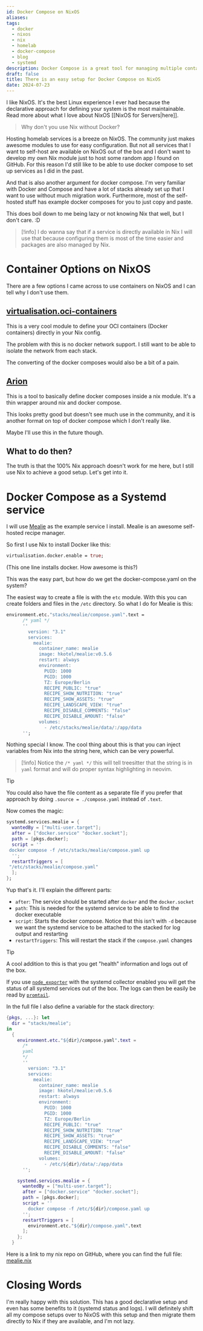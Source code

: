 ```yaml
---
id: Docker Compose on NixOS
aliases: 
tags:
  - docker
  - nixos
  - nix
  - homelab
  - docker-compose
  - blog
  - systemd
description: Docker Compose is a great tool for managing multiple containers. It sometimes doesn't play nice with NixOS and I've found a solution for that. This is using systemd services to manage docker composes.
draft: false
title: There is an easy setup for Docker Compose on NixOS
date: 2024-07-23
---
```

I like NixOS. It's the best Linux experience I ever had because the declarative approach for defining your system is the most maintainable. Read more about what I love about NixOS [[NixOS for Servers|here]].

> Why don't you use Nix without Docker?

Hosting homelab services is a breeze on NixOS. The community just makes awesome modules to use for easy configuration. But not all services that I want to self-host are available on NixOS out of the box and I don't want to develop my own Nix module just to host some random app I found on GitHub. For this reason I'd still like to be able to use docker compose to set up services as I did in the past.

And that is also another argument for docker compose. I'm very familiar with Docker and Compose and have a lot of stacks already set up that I want to use without much migration work. Furthermore, most of the self-hosted stuff has example docker composes for you to just copy and paste.

This does boil down to me being lazy or not knowing Nix that well, but I don't care. :D

> [!info]
> I do wanna say that if a service is directly available in Nix I will use that because configuring them is most of the time easier and packages are also managed by Nix.

# Container Options on NixOS

There are a few options I came across to use containers on NixOS and I can tell why I don't use them.

## [virtualisation.oci-containers](https://github.com/NixOS/nixpkgs/blob/master/nixos/modules/virtualisation/oci-containers.nix)

This is a very cool module to define your OCI containers (Docker containers) directly in your Nix config.

The problem with this is no docker network support. I still want to be able to isolate the network from each stack.

The converting of the docker composes would also be a bit of a pain.

## [Arion](https://docs.hercules-ci.com/arion/#_how_it_works)

This is a tool to basically define docker composes inside a nix module. It's a thin wrapper around nix and docker compose.

This looks pretty good but doesn't see much use in the community, and it is another format on top of docker compose which I don't really like.

Maybe I'll use this in the future though.

## What to do then?

The truth is that the 100% Nix approach doesn't work for me here, but I still use Nix to achieve a good setup. Let's get into it.

# Docker Compose as a Systemd service

I will use [Mealie](https://mealie.io/) as the example service I install. Mealie is an awesome self-hosted recipe manager.

So first I use Nix to install Docker like this:

```nix
virtualisation.docker.enable = true;
```

(This one line installs docker. How awesome is this?)

This was the easy part, but how do we get the docker-compose.yaml on the system?

The easiest way to create a file is with the `etc` module. With this you can create folders and files in the `/etc` directory. So what I do for Mealie is this:

```nix
environment.etc."stacks/mealie/compose.yaml".text =
      /* yaml */
      ''
        version: "3.1"
        services:
          mealie:
            container_name: mealie
            image: hkotel/mealie:v0.5.6
            restart: always
            environment:
              PUID: 1000
              PGID: 1000
              TZ: Europe/Berlin
              RECIPE_PUBLIC: "true"
              RECIPE_SHOW_NUTRITION: "true"
              RECIPE_SHOW_ASSETS: "true"
              RECIPE_LANDSCAPE_VIEW: "true"
              RECIPE_DISABLE_COMMENTS: "false"
              RECIPE_DISABLE_AMOUNT: "false"
            volumes:
              - /etc/stacks/mealie/data/:/app/data
      '';
```

Nothing special I know. The cool thing about this is that you can inject variables from Nix into the string here, which can be very powerful.

> [!info]
> Notice the `/* yaml */` this will tell treesitter that the string is in `yaml` format and will do proper syntax highlighting in neovim.

> [!tip]
> You could also have the file content as a separate file if you prefer that approach by doing `.source = ./compose.yaml` instead of `.text`.

Now comes the magic:

```nix
systemd.services.mealie = {
  wantedBy = ["multi-user.target"];
  after = ["docker.service" "docker.socket"];
  path = [pkgs.docker];
  script = ''
 docker compose -f /etc/stacks/mealie/compose.yaml up
  '';
  restartTriggers = [
 "/etc/stacks/mealie/compose.yaml"
  ];
};
```

Yup that's it. I'll explain the different parts:

- `after`: The service should be started after `docker` and the `docker.socket`
- `path`: This is needed for the systemd service to be able to find the docker executable
- `script`: Starts the docker compose. Notice that this isn't with `-d` because we want the systemd service to be attached to the stacked for log output and restarting
- `restartTriggers`: This will restart the stack if the `compose.yaml` changes

> [!tip]
> A cool addition to this is that you get "health" information and logs out of the box.
>
> If you use [`node_exporter`](https://github.com/prometheus/node_exporter) with the systemd collector enabled you will get the status of all systemd services out of the box. The logs can then be easily be read by [`promtail`](https://grafana.com/docs/loki/latest/send-data/promtail/).

In the full file I also define a variable for the stack directory:

```nix
{pkgs, ...}: let
  dir = "stacks/mealie";
in
  {
    environment.etc."${dir}/compose.yaml".text =
      /*
      yaml
      */
      ''
        version: "3.1"
        services:
          mealie:
            container_name: mealie
            image: hkotel/mealie:v0.5.6
            restart: always
            environment:
              PUID: 1000
              PGID: 1000
              TZ: Europe/Berlin
              RECIPE_PUBLIC: "true"
              RECIPE_SHOW_NUTRITION: "true"
              RECIPE_SHOW_ASSETS: "true"
              RECIPE_LANDSCAPE_VIEW: "true"
              RECIPE_DISABLE_COMMENTS: "false"
              RECIPE_DISABLE_AMOUNT: "false"
            volumes:
              - /etc/${dir}/data/:/app/data
      '';

    systemd.services.mealie = {
      wantedBy = ["multi-user.target"];
      after = ["docker.service" "docker.socket"];
      path = [pkgs.docker];
      script = ''
        docker compose -f /etc/${dir}/compose.yaml up
      '';
      restartTriggers = [
        environment.etc."${dir}/compose.yaml".text
      ];
    };
  }
```

Here is a link to my nix repo on GitHub, where you can find the full file: [mealie.nix](https://github.com/Keyruu/shinyflakes/blob/main/hosts/hati/stacks/mealie.nix)

# Closing Words

I'm really happy with this solution. This has a good declarative setup and even has some benefits to it (systemd status and logs). I will definitely shift all my compose setups over to NixOS with this setup and then migrate them directly to Nix if they are available, and I'm not lazy.
